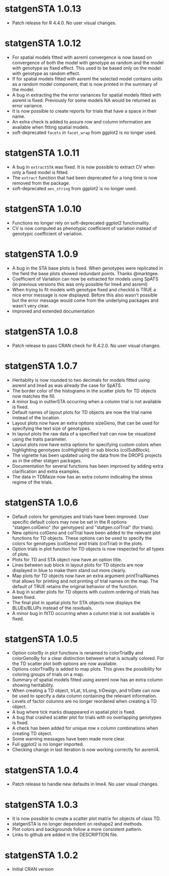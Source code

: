 # statgenSTA 1.0.13

* Patch release for R 4.4.0. No user visual changes.

# statgenSTA 1.0.12

* For spatial models fitted with asreml convergence is now based on convergence of both the model with genotype as random and the model with genotype as fixed effect. This used to be based only on the model with genotype as random effect.
* If for spatial models fitted with asreml the selected model contains units as a random model component, that is now printed in the summary of the model.
* A bug in extracting the the error variances for spatial models fitted with asreml is fixed. Previously for some models NA would be returned as error variance.
* It is now possible to create reports for trials that have a space in their name.
* An extra check is added to assure row and column information are available when fitting spatial models.
* soft-deprecated `facets` in `facet_wrap` from ggplot2 is no longer used.

# statgenSTA 1.0.11

* A bug in `extractSTA` was fixed. It is now possible to extract CV when only a fixed model is fitted.
* The `extract` function that had been deprecated for a long time is now removed from the package.
* soft-deprecated `aes_string` from ggplot2 is no longer used. 

# statgenSTA 1.0.10

* Functions no longer rely on soft-deprecated ggplot2 functionality.
* CV is now computed as phenotypic coefficient of variation instead of genotypic coefficient of variation.

# statgenSTA 1.0.9

* A bug in the STA base plots is fixed. When genotypes were replicated in the field the base plots showed redundant points. Thanks @marktgee.
* Coefficient of Variation can now be extracted for models using SpATS (in previous versions this was only possible for lme4 and asreml)
* When trying to fit models with genotype fixed and checkId is TRUE a nice error message is now displayed. Before this also wasn't possible but the error message would come from the underlying packages and wasn't very clear.
* Improved and extended documentation

# statgenSTA 1.0.8

* Patch release to pass CRAN check for R.4.2.0. No user visual changes.

# statgenSTA 1.0.7

* Heritablity is now rounded to two decimals for models fitted using asreml and lme4 as was already the case for SpATS.
* The border color of the histograms in the scatter plots for TD objects now matches the fill.
* A minor bug in outlierSTA occurring when a column trial is not available is fixed.
* Default names of layout plots for TD objects are now the trial name instead of the location.
* Layout plots now have an extra options sizeGeno, that can be used for specifying the text size of genotypes.
* In layout plots the raw data of a specified trait can now be visualized using the traits parameter.
* Layout plots now have extra options for specifying custom colors when highlighting genotypes (colHighlight) or sub blocks (colSubBlock).
* The vignette has been updated using the data from the DROPS projects as in the other statgen packages.
* Documentation for several functions has been improved by adding extra clarification and extra examples.
* The data in TDMaize now has an extra column indicating the stress regime of the trials.

# statgenSTA 1.0.6

* Default colors for genotypes and trials have been improved. User specific default colors may now be set in the R options "statgen.colGeno" (for genotypes) and "statgen.colTrial" (for trials).
* New options colGeno and colTrial have been added to the relevant plot functions for TD objects. These options can be used to specify the colors for genotypes (colGeno) and trials (colTrial) in the plots.
* Option trials in plot function for TD objects is now respected for all types of plots.
* Plots for TD and STA object now have an option title.
* Lines between sub block in layout plots for TD objects are now displayed in blue to make them stand out more clearly.
* Map plots for TD objects now have an extra argument printTrialNames that allows for printing and not printing of trial names on the map. The default of TRUE retains the original behavior of the function.
* A bug in scatter plots for TD objects with custom ordering of trials has been fixed.
* The final plot in spatial plots for STA objects now displays the BLUEs/BLUPs instead of the residuals.
* A minor bug in fitTD occurring when a column trial is not available is fixed.

# statgenSTA 1.0.5

* Option colorBy in plot functions is renamed to colorTrialBy and colorGenoBy for a clear distinction between what is actually colored. For the TD scatter plot both options are now available.
* Options colorTrialBy is added to map plots. This gives the possibility for coloring groups of trials on a map.
* Summary of spatial models fitted using asreml now has an extra column showing heritability.
* When creating a TD object, trLat, trLong, trDesign, and trDate can now be used to specify a data column containing the relevant information. 
* Levels of factor columns are no longer reordered when creating a TD object. 
* A bug where tick marks disappeared in spatial plot is fixed.
* A bug that crashed scatter plot for trials with no overlapping genotypes is fixed.
* A check has been added for unique row x column combinations when creating TD object.
* Some warning messages have been made more clear.
* Full ggplot2 is no longer imported.
* Checking change in last iteration is now working correctly for asreml4.

# statgenSTA 1.0.4

* Patch release to handle new defaults in lme4. No user visual changes.

# statgenSTA 1.0.3

* It is now possible to create a scatter plot matrix for objects of class TD.
* statgenSTA is no longer dependent on reshape2 and methods.
* Plot colors and backgrounds follow a more consistent pattern.
* Links to github are added in the DESCRIPTION file.

# statgenSTA 1.0.2

* Initial CRAN version
